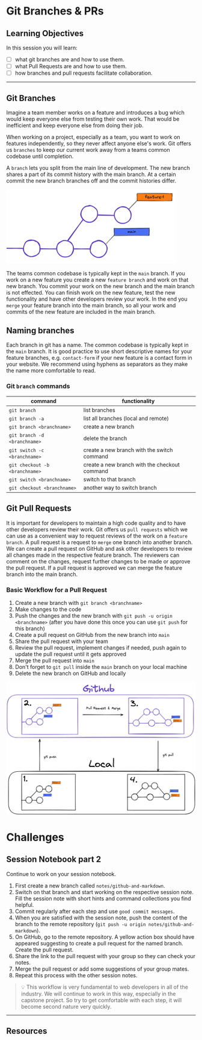 # Git Branches & PRs

## Learning Objectives

In this session you will learn:

- [ ] what git branches are and how to use them.
- [ ] what Pull Requests are and how to use them.
- [ ] how branches and pull requests facilitate collaboration.

---

## Git Branches

Imagine a team member works on a feature and introduces a bug which would keep everyone else from
testing their own work. That would be inefficient and keep everyone else from doing their job.

When working on a project, especially as a team, you want to work on features independently, so they
never affect anyone else's work. Git offers us `branches` to keep our current work away from a teams
common codebase until completion.

A `branch` lets you split from the main line of development. The new branch shares a part of its
commit history with the main branch. At a certain commit the new branch branches off and the commit
histories differ.

<img src="assets/branches.png" width="450">

The teams common codebase is typically kept in the `main` branch. If you work on a new feature you
create a new `feature branch` and work on that new branch. You commit your work on the new branch
and the main branch is not effected. You can finish work on the new feature, test the new
functionality and have other developers review your work. In the end you `merge` your feature branch
into the main branch, so all your work and commits of the new feature are included in the main
branch.

## Naming branches

Each branch in git has a name. The common codebase is typically kept in the `main` branch. It is
good practice to use short descriptive names for your feature branches, e.g. `contact-form` if your
new feature is a contact form in your website. We recommend using hyphens as separators as they make
the name more comfortable to read.

### Git `branch` commands

| command                        | functionality                                 |
| ------------------------------ | --------------------------------------------- |
| `git branch`                   | list branches                                 |
| `git branch -a`                | list all branches (local and remote)          |
| `git branch <branchname>`      | create a new branch                           |
| `git branch -d <branchname>`   | delete the branch                             |
| `git switch -c <branchname>`   | create a new branch with the switch command   |
| `git checkout -b <branchname>` | create a new branch with the checkout command |
| `git switch <branchname>`      | switch to that branch                         |
| `git checkout <branchname>`    | another way to switch branch                  |

## Git Pull Requests

It is important for developers to maintain a high code quality and to have other developers review
their work. Git offers us `pull requests` which we can use as a convenient way to request reviews of
the work on a `feature branch`. A pull request is a request to `merge` one branch into another
branch. We can create a pull request on GitHub and ask other developers to review all changes made
in the respective feature branch. The reviewers can comment on the changes, request further changes
to be made or approve the pull request. If a pull request is approved we can merge the feature
branch into the main branch.

### Basic Workflow for a Pull Request

1. Create a new branch with `git branch <branchname>`
2. Make changes to the code
3. Push the changes and the new branch with `git push -u origin <branchname>` (after you have done
   this once you can use `git push` for this branch)
4. Create a pull request on GitHub from the new branch into `main`
5. Share the pull request with your team
6. Review the pull request, implement changes if needed, push again to update the pull request until
   it gets approved
7. Merge the pull request into `main`
8. Don't forget to `git pull` inside the `main` branch on your local machine
9. Delete the new branch on GitHub and locally

![Basic git workflow for branches and PRs](assets/git-basics-branching-workflow.png)

# Challenges

## Session Notebook part 2

Continue to work on your session notebook.

1. First create a new branch called `notes/github-and-markdown`.
1. Switch on that branch and start working on the respective session note. Fill the session note
   with short hints and command collections you find helpful.
1. Commit regularly after each step and use `good commit messages`.
1. When you are satisfied with the session note, push the content of the branch to the remote
   repository (`git push -u origin notes/github-and-markdown`).
1. On GitHub, go to the remote repository. A yellow action box should have appeared suggesting to
   create a pull request for the named branch. Create the pull request.
1. Share the link to the pull request with your group so they can check your notes.
1. Merge the pull request or add some suggestions of your group mates.
1. Repeat this process with the other session notes.

> 💡 This workflow is very fundamental to web developers in all of the industry. We will continue to
> work in this way, especially in the capstone project. So try to get comfortable with each step, it
> will become second nature very quickly.

---

## Resources
